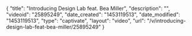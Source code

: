 {
    "title": "Introducing Design Lab feat. Bea Miller",
    "description": "",
    "videoid": "25895249",
    "date_created": "1453119513",
    "date_modified": "1453119513",
    "type": "captivate",
    "layout": "video",
    "url": "\/v\/introducing-design-lab-feat-bea-miller\/25895249"
}